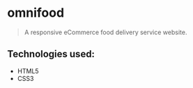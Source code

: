 # omnifood
> A responsive eCommerce food delivery service website.

## Technologies used:
- HTML5
- CSS3
